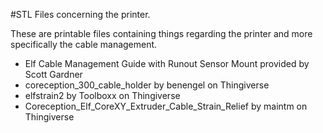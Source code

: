 #STL Files concerning the printer.

These are printable files containing things regarding the printer and more specifically the cable management.

* Elf Cable Management Guide with Runout Sensor Mount provided by Scott Gardner
* coreception_300_cable_holder by benengel on Thingiverse
* elfstrain2 by Toolboxx on Thingiverse
* Coreception_Elf_CoreXY_Extruder_Cable_Strain_Relief by maintm on Thingiverse
